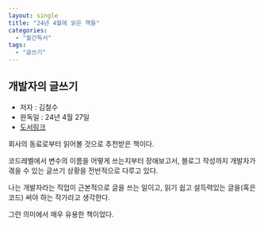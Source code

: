 ```yaml
---
layout: single
title: "24년 4월에 읽은 책들"
categories:
  - "월간독서"
tags:
  - "글쓰기"
---
```


## 개발자의 글쓰기

- 저자 : 김철수 
- 완독일 : 24년 4월 27일
- [도서링크](https://www.yes24.com/Product/Goods/79378905)

회사의 동료로부터 읽어볼 것으로 추천받은 책이다.

코드레벨에서 변수의 이름을 어떻게 쓰는지부터 장애보고서, 블로그 작성까지 개발자가 겪을 수 있는 글쓰기 상황을 전반적으로 다루고 있다.

나는 개발자라는 직업이 근본적으로 글을 쓰는 일이고, 읽기 쉽고 설득력있는 글을(혹은 코드) 써야 하는 작가라고 생각한다.

그런 의미에서 매우 유용한 책이었다.
